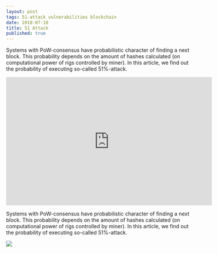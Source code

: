 ```yaml
---
layout: post
tags: 51-attack vulnerabilities blockchain
date: 2018-07-10
title: 51 Attack
published: true
---
```


Systems with PoW-consensus have probabilistic character of finding  a next block. This probability depends on the amount of hashes calculated (on computational power of rigs controlled by miner). In this article, we find out the probability of executing so-called 51\%-attack.

<div class="videoWrapper">
    <iframe width="560" height="349" src="https://www.youtube.com/embed/n_dZNLr2cME?rel=0&hd=1" frameborder="0" allowfullscreen></iframe>
</div>


Systems with PoW-consensus have probabilistic character of finding  a next block. This probability depends on the amount of hashes calculated (on computational power of rigs controlled by miner). In this article, we find out the probability of executing so-called 51\%-attack.


<img class="fullwidth" src="https://moderntoken.com/templates/moderntoken/images/garkoosha.png">
